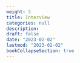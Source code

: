 ```yaml
---
weight: 3
title: Interview
categories: null
description: 
draft: false
date: "2023-02-02"
lastmod: "2023-02-02"
bookCollapseSection: true
---
```


